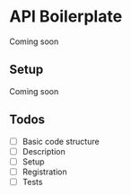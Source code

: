 # API Boilerplate

Coming soon

##  Setup

Coming soon

##  Todos
- [ ] Basic code structure
- [ ] Description
- [ ] Setup
- [ ] Registration
- [ ] Tests